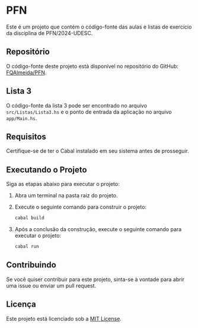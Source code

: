 # PFN

Este é um projeto que contém o código-fonte das aulas e listas de exercício da disciplina de PFN/2024-UDESC.

## Repositório

O código-fonte deste projeto está disponível no repositório do GitHub: [FQAlmeida/PFN](https://github.com/FQAlmeida/PFN).

## Lista 3
O código-fonte da lista 3 pode ser encontrado no arquivo `src/Listas/Lista3.hs` e o ponto de entrada da aplicação no arquivo `app/Main.hs`.

## Requisitos

Certifique-se de ter o Cabal instalado em seu sistema antes de prosseguir.

## Executando o Projeto

Siga as etapas abaixo para executar o projeto:

1. Abra um terminal na pasta raiz do projeto.
2. Execute o seguinte comando para construir o projeto:

    ```bash
    cabal build
    ```

3. Após a conclusão da construção, execute o seguinte comando para executar o projeto:

    ```bash
    cabal run
    ```

## Contribuindo

Se você quiser contribuir para este projeto, sinta-se à vontade para abrir uma issue ou enviar um pull request.

## Licença

Este projeto está licenciado sob a [MIT License](LICENSE).